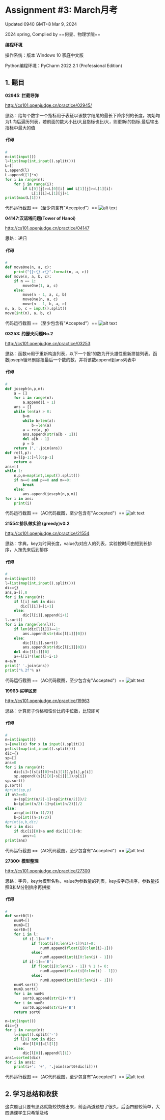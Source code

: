 # Assignment #3: March月考

Updated 0940 GMT+8 Mar 9, 2024

2024 spring, Complied by ==何昱、物理学院==


**编程环境**

操作系统：版本	Windows 10 家庭中文版

Python编程环境：PyCharm 2022.2.1 (Professional Edition)



## 1. 题目

**02945: 拦截导弹**

http://cs101.openjudge.cn/practice/02945/



思路：给每个数字一个指标用于表征以该数字结尾的最长下降序列的长度，初始均为1.向后遍历列表，若前面的数大小比i大且指标也比i大，则更新i的指标.最后输出指标中最大的值



##### 代码

```python
# 
n=int(input())
l=list(map(int,input().split()))
L=[]
L.append(l)
L.append([1]*n)
for i in range(n):
    for j in range(i):
        if L[0][j]>=L[0][i] and L[1][j]>=L[1][i]:
            L[1][i]=L[1][j]+1
print(max(L[1]))
```



代码运行截图 ==（至少包含有"Accepted"）==
![alt text](02945.png)




**04147:汉诺塔问题(Tower of Hanoi)**

http://cs101.openjudge.cn/practice/04147



思路：递归



##### 代码

```python
# 
def moveOne(n, a, c):
    print("{}:{}->{}".format(n, a, c))
def move(n, a, b, c):
    if n == 1:
        moveOne(1, a, c)
    else:
        move(n - 1, a, c, b)
        moveOne(n, a, c)
        move(n - 1, b, a, c)
n, a, b, c = input().split()
move(int(n), a, b, c)
```



代码运行截图 ==（至少包含有"Accepted"）==
![alt text](04147.png)




**03253: 约瑟夫问题No.2**

http://cs101.openjudge.cn/practice/03253



思路：函数re用于重新构造列表，以下一个报1的数为开头雄性重新拼接列表。函数joseph循环删除报最后一个数的数，并将该数append到ans列表中



##### 代码

```python
# 
def joseph(n,p,m):
    a = []
    for i in range(n):
        a.append(i + 1)
    ans = []
    while len(a) > 0:
        b=m
        while b>len(a):
            b-=len(a)
        a = re(a, p)
        ans.append(str(a[b - 1]))
        del a[b - 1]
        p = b
    return (','.join(ans))
def re(l,p):
    a=l[p-1:]+l[0:p-1]
    return a
ans=[]
while 1:
    n,p,m=map(int,input().split())
    if n==0 and p==0 and m==0:
        break
    else:
        ans.append(joseph(n,p,m))
for i in ans:
    print(i)


```



代码运行截图 ==（AC代码截图，至少包含有"Accepted"）==
![alt text](03253.png)




**21554:排队做实验 (greedy)v0.2**

http://cs101.openjudge.cn/practice/21554



思路：字典，key为时间长度，value为对应人的列表，实验按时间由短到长排序，人按先来后到排序



##### 代码

```python
# 
n=int(input())
l=list(map(int,input().split()))
dic={}
ans,a=[],0
for i in range(n):
    if l[i] not in dic:
       dic[l[i]]=[i+1]
    else:
        dic[l[i]].append(i+1)
l.sort()
for i in range(len(l)):
    if len(dic[l[i]])==1:
        ans.append(str(dic[l[i]][0]))
    else:
        dic[l[i]].sort()
        ans.append(str(dic[l[i]][0]))
    del dic[l[i]][0]
    a+=l[i]*(len(l)-i-1)
a=a/n
print(' '.join(ans))
print('%.2f'% a)
```



代码运行截图 ==（AC代码截图，至少包含有"Accepted"）==
![alt text](21554.png)




**19963:买学区房**

http://cs101.openjudge.cn/practice/19963



思路：计算房子价格和性价比的中位数，比较即可



##### 代码

```python
# 
n=int(input())
s=[eval(x) for x in input().split()]
p=list(map(int,input().split()))
dic={}
sp=[]
ans=0
for i in range(n):
    dic[i]=[(s[i][0]+s[i][1])/p[i],p[i]]
    sp.append((s[i][0]+s[i][1])/p[i])
sp.sort()
p.sort()
#print(sp,p)
if n%2==0:
    a=(sp[int(n/2)-1]+sp[int(n/2)])/2
    b=(p[int(n/2)-1]+p[int(n/2)])/2
else:
    a=sp[int((n-1)/2)]
    b=p[int((n-1)/2)]
#print(a,b,dic)
for i in dic:
    if dic[i][0]>a and dic[i][1]<b:
        ans+=1
print(ans)
```



代码运行截图 ==（AC代码截图，至少包含有"Accepted"）==
![alt text](19963.png)




**27300: 模型整理**

http://cs101.openjudge.cn/practice/27300



思路：字典，key为模型名称，value为参数量的列表，key按字母排序，参数量按照B和M分别排序再拼接



##### 代码

```python
# 
def sort0(l):
    numM=[]
    numB=[]
    sort0=[]
    for i in l:
        if i[-1]=='M':
            if float(i[0:len(i)-1])%1!=0:
                numM.append(float(i[0:len(i)-1]))
            else:
                numM.append(int(i[0:len(i) - 1]))
        if i[-1]=='B':
            if float(i[0:len(i) - 1]) % 1 != 0:
                numB.append(float(i[0:len(i) - 1]))
            else:
                numB.append(int(i[0:len(i) - 1]))
    numM.sort()
    numB.sort()
    for i in numM:
        sort0.append(str(i)+'M')
    for i in numB:
        sort0.append(str(i)+'B')
    return sort0

n=int(input())
dic={}
for i in range(n):
    l=input().split('-')
    if l[0] not in dic:
        dic[l[0]]=[l[1]]
    else:
        dic[l[0]].append(l[1])
ans1=sorted(dic)
for i in ans1:
    print(i+': '+', '.join(sort0(dic[i])))

```



代码运行截图 ==（AC代码截图，至少包含有"Accepted"）==
![alt text](27300.png)




## 2. 学习总结和收获

这次题目只要有思路就能较快做出来，前面两道题想了很久，后面四题较简单，大四选课学生只希望及格





